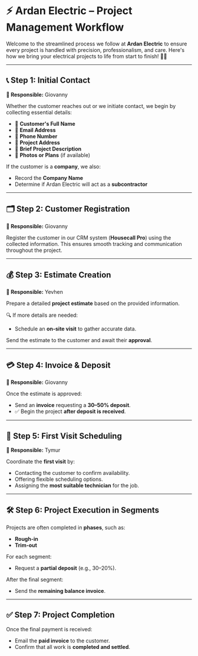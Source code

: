# ⚡ Ardan Electric – Project Management Workflow

Welcome to the streamlined process we follow at **Ardan Electric** to ensure every project is handled with precision, professionalism, and care. Here's how we bring your electrical projects to life from start to finish! 🔌✨

---

## 📞 Step 1: Initial Contact  
**👤 Responsible:** Giovanny

Whether the customer reaches out or we initiate contact, we begin by collecting essential details:

- 👤 **Customer's Full Name**  
- 📧 **Email Address**  
- 📱 **Phone Number**  
- 📍 **Project Address**  
- 📝 **Brief Project Description**  
- 📸 **Photos or Plans** (if available)

If the customer is a **company**, we also:
- Record the **Company Name**
- Determine if Ardan Electric will act as a **subcontractor**

---

## 🗂️ Step 2: Customer Registration  
**👤 Responsible:** Giovanny

Register the customer in our CRM system (**Housecall Pro**) using the collected information. This ensures smooth tracking and communication throughout the project.

---

## 💰 Step 3: Estimate Creation  
**👤 Responsible:** Yevhen

Prepare a detailed **project estimate** based on the provided information.

🔍 If more details are needed:
- Schedule an **on-site visit** to gather accurate data.

Send the estimate to the customer and await their **approval**.

---

## 💳 Step 4: Invoice & Deposit  
**👤 Responsible:** Giovanny

Once the estimate is approved:
- Send an **invoice** requesting a **30–50% deposit**.
- ✅ Begin the project **after deposit is received**.

---

## 📅 Step 5: First Visit Scheduling  
**👤 Responsible:** Tymur

Coordinate the **first visit** by:
- Contacting the customer to confirm availability.
- Offering flexible scheduling options.
- Assigning the **most suitable technician** for the job.

---

## 🛠️ Step 6: Project Execution in Segments  
Projects are often completed in **phases**, such as:

- **Rough-in**
- **Trim-out**

For each segment:
- Request a **partial deposit** (e.g., 30–20%).

After the final segment:
- Send the **remaining balance invoice**.

---

## ✅ Step 7: Project Completion  
Once the final payment is received:

- Email the **paid invoice** to the customer.
- Confirm that all work is **completed and settled**.
